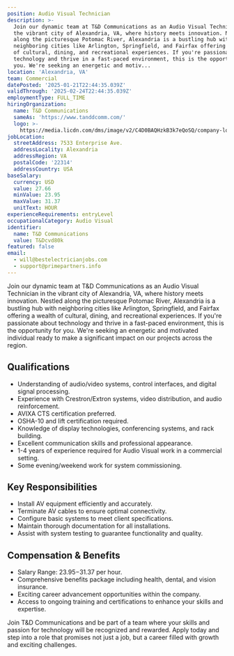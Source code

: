 ```yaml
---
position: Audio Visual Technician
description: >-
  Join our dynamic team at T&D Communications as an Audio Visual Technician in
  the vibrant city of Alexandria, VA, where history meets innovation. Nestled
  along the picturesque Potomac River, Alexandria is a bustling hub with
  neighboring cities like Arlington, Springfield, and Fairfax offering a wealth
  of cultural, dining, and recreational experiences. If you're passionate about
  technology and thrive in a fast-paced environment, this is the opportunity for
  you. We're seeking an energetic and motiv...
location: 'Alexandria, VA'
team: Commercial
datePosted: '2025-01-21T22:44:35.039Z'
validThrough: '2025-02-24T22:44:35.039Z'
employmentType: FULL_TIME
hiringOrganization:
  name: T&D Communications
  sameAs: 'https://www.tanddcomm.com/'
  logo: >-
    https://media.licdn.com/dms/image/v2/C4D0BAQHzkB3k7eQoSQ/company-logo_200_200/company-logo_200_200/0/1631320385872?e=2147483647&v=beta&t=nuFy5lrwqoCuQ6_2P8hO_EwhwJlnndzcbM7ZPSfdKlM
jobLocation:
  streetAddress: 7533 Enterprise Ave.
  addressLocality: Alexandria
  addressRegion: VA
  postalCode: '22314'
  addressCountry: USA
baseSalary:
  currency: USD
  value: 27.66
  minValue: 23.95
  maxValue: 31.37
  unitText: HOUR
experienceRequirements: entryLevel
occupationalCategory: Audio Visual
identifier:
  name: T&D Communications
  value: T&Dcvd80k
featured: false
email:
  - will@bestelectricianjobs.com
  - support@primepartners.info
---
```




Join our dynamic team at T&D Communications as an Audio Visual Technician in the vibrant city of Alexandria, VA, where history meets innovation. Nestled along the picturesque Potomac River, Alexandria is a bustling hub with neighboring cities like Arlington, Springfield, and Fairfax offering a wealth of cultural, dining, and recreational experiences. If you're passionate about technology and thrive in a fast-paced environment, this is the opportunity for you. We're seeking an energetic and motivated individual ready to make a significant impact on our projects across the region.

## Qualifications

- Understanding of audio/video systems, control interfaces, and digital signal processing.
- Experience with Crestron/Extron systems, video distribution, and audio reinforcement.
- AVIXA CTS certification preferred.
- OSHA-10 and lift certification required.
- Knowledge of display technologies, conferencing systems, and rack building.
- Excellent communication skills and professional appearance.
- 1-4 years of experience required for Audio Visual work in a commercial setting.
- Some evening/weekend work for system commissioning.

## Key Responsibilities

- Install AV equipment efficiently and accurately.
- Terminate AV cables to ensure optimal connectivity.
- Configure basic systems to meet client specifications.
- Maintain thorough documentation for all installations.
- Assist with system testing to guarantee functionality and quality.

## Compensation & Benefits

- Salary Range: $23.95-$31.37 per hour.
- Comprehensive benefits package including health, dental, and vision insurance.
- Exciting career advancement opportunities within the company.
- Access to ongoing training and certifications to enhance your skills and expertise.

Join T&D Communications and be part of a team where your skills and passion for technology will be recognized and rewarded. Apply today and step into a role that promises not just a job, but a career filled with growth and exciting challenges.

